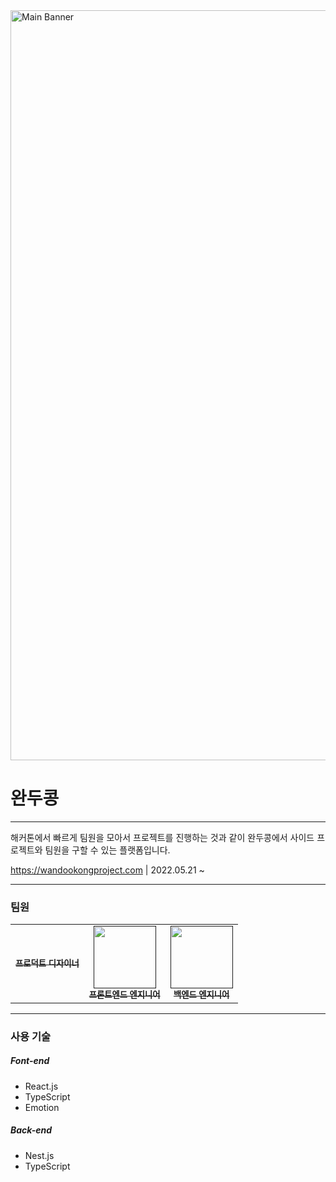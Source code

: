 <img width="1200" alt="Main Banner" src="https://user-images.githubusercontent.com/26430232/208241004-aad1fbf6-9a30-4c7d-9cce-0776dfb98e3f.png">

# 완두콩

<hr/>

해커톤에서 빠르게 팀원을 모아서 프로젝트를 진행하는 것과 같이 완두콩에서 사이드 프로젝트와 팀원을 구할 수 있는 플랫폼입니다. 

https://wandookongproject.com | 2022.05.21 ~

---

### 팀원

<table>
  <tbody>
    <tr>
      <td align="center"><a href=""><img src="width="100px;" alt=""/><br /><sub><b>프로덕트 디자이너</b></sub></a><br /></td>
      <td align="center"><a href=""><img src="" width="100px;" alt=""/><br /><sub><b>프론트엔드 엔지니어</b></sub></a><br /></td>
      <td align="center"><a href=""><img src="" width="100px;" alt=""/><br /><sub><b>백엔드 엔지니어</b></sub></a><br /></td>
     <tr/>
  </tbody>
</table>

---
        
### 사용 기술

##### Font-end

- React.js
- TypeScript
- Emotion

##### Back-end

- Nest.js
- TypeScript





